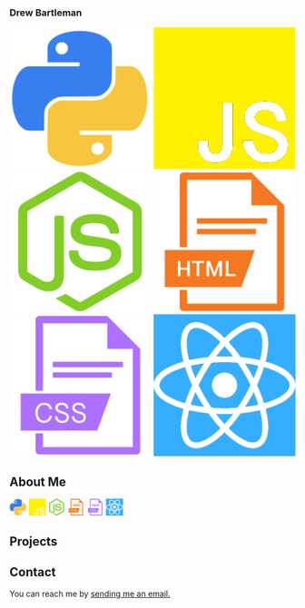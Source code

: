 ### Drew Bartleman

![Python](icons/python_transparent.png "title-1") ![Javascript](icons/javascript_transparent.png "title-1") ![NodeJS](icons/nodejs_transparent.png "title-1") ![HTML](icons/html_transparent.png "title-1") ![CSS](icons/css_transparent.png "title-1") ![React](icons/react_transparent.png "title-1") 

## About Me

<p float="left">
  <img src="/icons/python_transparent.png" width="30" />
  <img src="/icons/javascript_transparent.png" width="30" /> 
  <img src="/icons/nodejs_transparent.png" width="30" />
  <img src="/icons/html_transparent.png" width="30" />
  <img src="/icons/css_transparent.png" width="30" /> 
  <img src="/icons/react_transparent.png" width="30" />
</p>

## Projects

## Contact

You can reach me by [sending me an email.](mailto:drewbartleman@gmail.com)